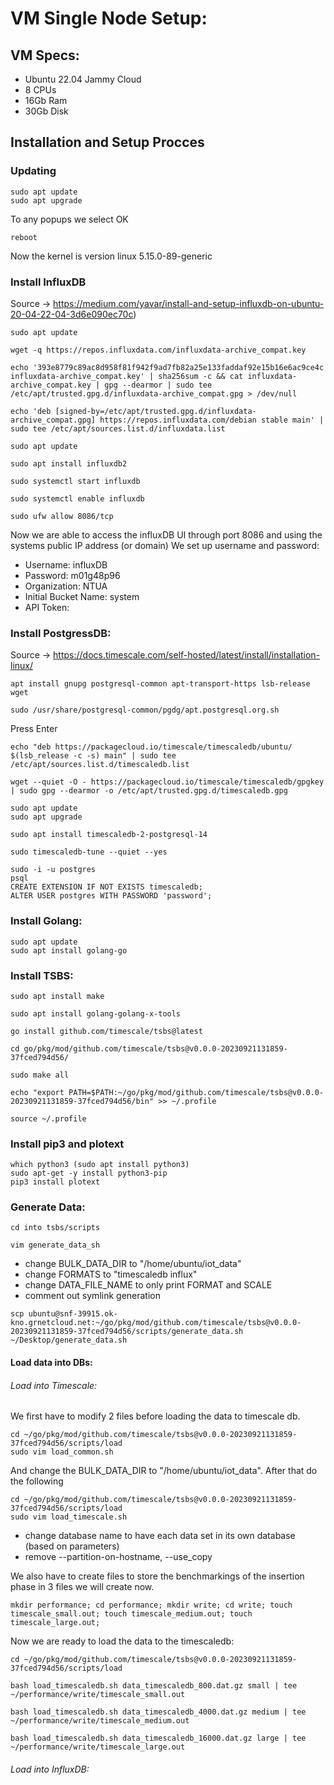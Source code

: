 # VM Single Node Setup:


## VM Specs:
- Ubuntu 22.04 Jammy Cloud
- 8 CPUs
- 16Gb Ram
- 30Gb Disk

## Installation and Setup Procces

### Updating

```
sudo apt update
sudo apt upgrade
```

To any popups we select OK
```
reboot
```
	
Now the kernel is version linux 5.15.0-89-generic
	
### Install InfluxDB
Source -> https://medium.com/yavar/install-and-setup-influxdb-on-ubuntu-20-04-22-04-3d6e090ec70c)
		
```
sudo apt update
```

```
wget -q https://repos.influxdata.com/influxdata-archive_compat.key
```

```
echo '393e8779c89ac8d958f81f942f9ad7fb82a25e133faddaf92e15b16e6ac9ce4c influxdata-archive_compat.key' | sha256sum -c && cat influxdata-archive_compat.key | gpg --dearmor | sudo tee /etc/apt/trusted.gpg.d/influxdata-archive_compat.gpg > /dev/null
```

```
echo 'deb [signed-by=/etc/apt/trusted.gpg.d/influxdata-archive_compat.gpg] https://repos.influxdata.com/debian stable main' | sudo tee /etc/apt/sources.list.d/influxdata.list
```

```
sudo apt update
```

```
sudo apt install influxdb2
```

```
sudo systemctl start influxdb
```

```
sudo systemctl enable influxdb
```

```
sudo ufw allow 8086/tcp
```
		
Now we are able to access the influxDB UI through port 8086 and using the systems public IP address (or domain)
We set up username and password:
- Username: influxDB
- Password: m01g48p96
- Organization: NTUA
- Initial Bucket Name: system
- API Token: 

### Install PostgressDB:
Source -> https://docs.timescale.com/self-hosted/latest/install/installation-linux/

```
apt install gnupg postgresql-common apt-transport-https lsb-release wget
```

```
sudo /usr/share/postgresql-common/pgdg/apt.postgresql.org.sh
```

Press Enter

```
echo "deb https://packagecloud.io/timescale/timescaledb/ubuntu/ $(lsb_release -c -s) main" | sudo tee /etc/apt/sources.list.d/timescaledb.list
```


```
wget --quiet -O - https://packagecloud.io/timescale/timescaledb/gpgkey | sudo gpg --dearmor -o /etc/apt/trusted.gpg.d/timescaledb.gpg
```

```
sudo apt update
sudo apt upgrade
```

```
sudo apt install timescaledb-2-postgresql-14
```

```
sudo timescaledb-tune --quiet --yes
```

```
sudo -i -u postgres
psql
CREATE EXTENSION IF NOT EXISTS timescaledb;
ALTER USER postgres WITH PASSWORD 'password';
```

### Install Golang:
```
sudo apt update
sudo apt install golang-go
```
		
### Install TSBS:
```
sudo apt install make
```

```
sudo apt install golang-golang-x-tools
```

```
go install github.com/timescale/tsbs@latest
```

```
cd go/pkg/mod/github.com/timescale/tsbs@v0.0.0-20230921131859-37fced794d56/
```

```
sudo make all
```


```
echo "export PATH=$PATH:~/go/pkg/mod/github.com/timescale/tsbs@v0.0.0-20230921131859-37fced794d56/bin" >> ~/.profile
```

```
source ~/.profile
```

### Install pip3 and plotext

```
which python3 (sudo apt install python3)
sudo apt-get -y install python3-pip
pip3 install plotext
```

### Generate Data:
```
cd into tsbs/scripts
```

```
vim generate_data_sh
```

- change BULK_DATA_DIR to "/home/ubuntu/iot_data"
- change FORMATS to "timescaledb influx"
- change DATA_FILE_NAME to only print FORMAT and SCALE
- comment out symlink generation
		
```
scp ubuntu@snf-39915.ok-kno.grnetcloud.net:~/go/pkg/mod/github.com/timescale/tsbs@v0.0.0-20230921131859-37fced794d56/scripts/generate_data.sh ~/Desktop/generate_data.sh
```
		
#### Load data into DBs:

###### Load into Timescale:
We first have to modify 2 files before loading the data to timescale db.
```
cd ~/go/pkg/mod/github.com/timescale/tsbs@v0.0.0-20230921131859-37fced794d56/scripts/load
sudo vim load_common.sh
```
And change the BULK_DATA_DIR to "/home/ubuntu/iot_data". After that do the following
```
cd ~/go/pkg/mod/github.com/timescale/tsbs@v0.0.0-20230921131859-37fced794d56/scripts/load
sudo vim load_timescale.sh
```
- change database name to have each data set in its own database (based on parameters)
- remove --partition-on-hostname,  --use_copy

We also have to create files to store the benchmarkings of the insertion phase in 3 files we will create now.
```
mkdir performance; cd performance; mkdir write; cd write; touch timescale_small.out; touch timescale_medium.out; touch timescale_large.out;
```

Now we are ready to load the data to the timescaledb:
```
cd ~/go/pkg/mod/github.com/timescale/tsbs@v0.0.0-20230921131859-37fced794d56/scripts/load
```
```
bash load_timescaledb.sh data_timescaledb_800.dat.gz small | tee ~/performance/write/timescale_small.out
```
```
bash load_timescaledb.sh data_timescaledb_4000.dat.gz medium | tee ~/performance/write/timescale_medium.out
```
```
bash load_timescaledb.sh data_timescaledb_16000.dat.gz large | tee ~/performance/write/timescale_large.out
```


###### Load into InfluxDB:
